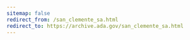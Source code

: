 ```yaml
---
sitemap: false 
redirect_from: /san_clemente_sa.html 
redirect_to: https://archive.ada.gov/san_clemente_sa.html 
---
```

